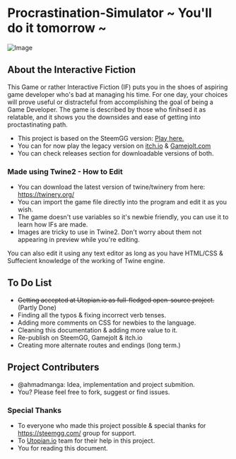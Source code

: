 # Procrastination-Simulator ~ You'll do it tomorrow ~

![Image](https://i.imgur.com/u3dAuAs.png)

## About the Interactive Fiction
This Game or rather Interactive Fiction (IF) puts you in the shoes of aspiring game developer who's bad at managing his time. For one day, your choices will prove useful or distracteful from accomplishing the goal of being a Game Developer. The game is described by those who finihsed it as relatable, and it shows you the downsides and ease of getting into proctastinating path.

* This project is based on the SteemGG version: [Play here.](https://steemgg.com/#/game/play/14)
* You can for now play the legacy version on [itch.io](https://ahmadmanga.itch.io/procrastination-simulator) & [Gamejolt.com](https://gamejolt.com/games/procrastination-simulator/131085)
* You can check releases section for downloadable versions of both.

### Made using Twine2 - How to Edit
* You can download the latest version of twine/twinery from here: https://twinery.org/
* You can import the game file directly into the program and edit it as you wish.
* The game doesn't use variables so it's newbie friendly, you can use it to learn how IFs are made.
* Images are tricky to use in Twine2. Don't worry about them not appearing in preview while you're editing.

You can also edit it using any text editor as long as you have HTML/CSS & Suffecient knowledge of the working of Twine engine.

## To Do List

* ~~Getting accepted at Utopian.io as full-fledged open-source project.~~ (Partly Done)
* Finding all the typos & fixing incorrect verb tenses.
* Adding more comments on CSS for newbies to the language.
* Cleaning this documentation & adding more value to it.
* Re-publish on SteemGG, Gamejolt & itch.io
* Creating more alternate routes and endings (long term.)


## Project Contributers

* @ahmadmanga: Idea, implementation and project submition.
* You? Please feel free to fork, suggest or find issues.

### Special Thanks

* To everyone who made this project possible & special thanks for https://steemgg.com/ group for support. 
* To [Utopian.io](https://join.utopian.io/) team for their help in this project.
* You for reading this document.
